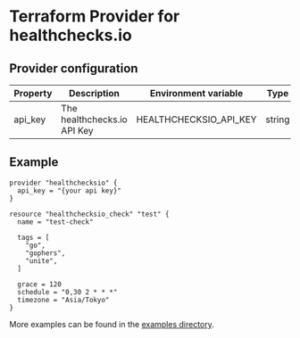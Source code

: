 # Terraform Provider for healthchecks.io

## Provider configuration

| Property | Description                 | Environment variable   | Type   | Required |
|----------|-----------------------------|------------------------|--------|----------|
| api_key  | The healthchecks.io API Key | HEALTHCHECKSIO_API_KEY | string | true     |


## Example

```
provider "healthchecksio" {
  api_key = "{your api key}"
}

resource "healthchecksio_check" "test" {
  name = "test-check"

  tags = [
    "go",
    "gophers",
    "unite",
  ]

  grace = 120
  schedule = "0,30 2 * * *"
  timezone = "Asia/Tokyo"
}
```

More examples can be found in the [examples directory](./examples).
